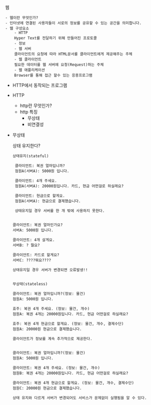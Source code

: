  웹
 
    - 웹이란 무엇인가?
    - 인터넷에 연결된 사용자들이 서로의 정보를 공유할 수 있는 공간을 의미합니다.
    - 웹 구성요소
        - HTTP
        Hyper Text를 전달하기 위해 만들어진 프로토콜
        - 정보
        - 웹 서버
        클라이언트의 요청에 따라 HTML문서를 클라이언트에게 제공해주는 주체
        - 웹 클라이언트
        필요한 데이터를 웹 서버에 요청(Request)하는 주체
        - 웹 애플리케이션
        Browser를 통해 접근 할수 있는 응용프로그램

- HTTP에서 동작되는 프로그램
- HTTP
    - http란 무엇인가?
    - http 특징
        - 무상태
        - 비연결성
- 무상태
    
    상태 유지한다?
    
    ```
    상태유지(stateful)
    
     클라이언트: 복권 얼마입니까?
     점원A(서버A): 5000원 입니다.
    
     클라이언트: 4개 주세요.
     점원A(서버A): 20000원입니다. 카드, 현금 어떤걸로 하실래요?
    
     클라이언트: 현금으로 할게요.
     점원A(서버A): 현금으로 결제했습니다.
    
     상태유지일 경우 서버를 한 개 밖에 사용하지 못한다.
    
    
    클라이언트: 복권 얼마인가요?
    서버A: 5000원 입니다.
    
    클라이언트: 4개 살게요.
    서버B: ? 뭘요?
    
    클라이언트: 카드로 할게요?
    서버C: ????뭐요????
    
    상태유지일 경우 서버가 변경되면 오류발생!!
    
    
    무상태(stateless)
    
    클라이언트: 복권 얼마입니까?(정보: 물건)
    점원A: 5000원 입니다.
    
    효주: 복권 4개 주세요. (정보: 물건, 개수)
    점원A: 복권 4개는 20000원입니다. 카드, 현금 어떤걸로 하실래요?
    
    효주: 복권 4개 현금으로 할게요. (정보: 물건, 개수, 결제수단)
    점원A: 20000원 현금으로 결제했습니다.
    
    클라이언트가 정보를 계속 추가적으로 제공한다.
    
    
    클라이언트: 복권 얼마입니까?(정보: 물건)
    점원A: 5000원 입니다.
    
    클라이언트: 복권 4개 주세요. (정보: 물건, 개수)
    점원B: 복권 4개는 20000원입니다. 카드, 현금 어떤걸로 하실래요?
    
    클라이언트: 복권 4개 현금으로 할게요. (정보: 물건, 개수, 결제수단)
    점원C: 20000원 현금으로 결제했습니다.
    
    상태 유지와 다르게 서버가 변경되어도 서비스가 문제없이 실행됨을 알 수 있다.
    
    ```
